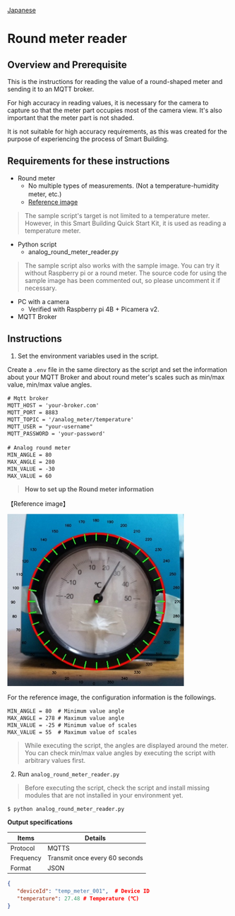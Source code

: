 [Japanese](./README.md)

# Round meter reader

## Overview and Prerequisite

This is the instructions for reading the value of a round-shaped meter and sending it to an MQTT broker.  

For high accuracy in reading values, it is necessary for the camera to capture so that the meter part occupies most of the camera view. It's also important that the meter part is not shaded.

It is not suitable for high accuracy requirements, as this was created for the purpose of experiencing the process of Smart Building.

## Requirements for these instructions
- Round meter
    - No multiple types of measurements. (Not a temperature-humidity meter, etc.)　
    - [Reference image](#meter-image)
> The sample script's target is not limited to a temperature meter. However, in this Smart Building Quick Start Kit, it is used as reading a temperature meter.

- Python script
    - analog_round_meter_reader.py

> The sample script also works with the sample image. You can try it without Raspberry pi or a round meter. The source code for using the sample image has been commented out, so please uncomment it if necessary.

- PC with a camera  
    - Verified with Raspberry pi 4B + Picamera v2.
- MQTT Broker


## Instructions


1. Set the environment variables used in the script.

Create a `.env` file in the same directory as the script and set the information about your MQTT Broker and about round meter's scales such as min/max value, min/max value angles.

```.env
# Mqtt broker
MQTT_HOST = 'your-broker.com'
MQTT_PORT = 8883
MQTT_TOPIC = '/analog_meter/temperature'
MQTT_USER = "your-username"
MQTT_PASSWORD = 'your-password'

# Analog round meter
MIN_ANGLE = 80
MAX_ANGLE = 280
MIN_VALUE = -30
MAX_VALUE = 60
```
>**How to set up the Round meter information**

<a id="meter-image"></a>

【Reference image】

<img src="./img/calibration.jpg" width="400">

For the reference image, the configuration information is the followings.  

```
MIN_ANGLE = 80  # Minimum value angle
MAX_ANGLE = 278 # Maximum value angle
MIN_VALUE = -25 # Minimum value of scales
MAX_VALUE = 55  # Maximum value of scales
```
> While executing the script, the angles are displayed around the meter. You can check min/max value angles by executing the script with arbitrary values first.


2.  Run `analog_round_meter_reader.py`
> Before executing the script, check the script and install missing modules that are not installed in your environment yet.
```
$ python analog_round_meter_reader.py
```


**Output specifications**

|Items|Details|
|---|---|
|Protocol|MQTTS|
|Frequency|Transmit once every 60 seconds|
|Format|JSON |

```JSON
{
   "deviceId": "temp_meter_001",  # Device ID
   "temperature": 27.48 # Temperature (℃)
}
```
